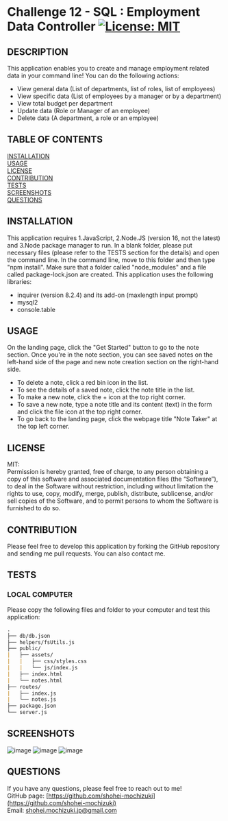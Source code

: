 # Challenge 12 - SQL : Employment Data Controller [![License: MIT](https://img.shields.io/badge/License-MIT-yellow.svg)](https://opensource.org/licenses/MIT)

## DESCRIPTION 
This application enables you to create and manage employment related data in your command line! You can do the following actions:
* View general data (List of departments, list of roles, list of employees)
* View specific data (List of employees by a manager or by a department)
* View total budget per department 
* Update data (Role or Manager of an employee)
* Delete data (A department, a role or an employee)

## TABLE OF CONTENTS
[INSTALLATION](#installation)<br>
[USAGE](#usage)<br>
[LICENSE](#license)<br>
[CONTRIBUTION](#contribution)<br>
[TESTS](#tests)<br>
[SCREENSHOTS](#screenshots)<br>
[QUESTIONS](#questions)

## INSTALLATION 
This application requires 1.JavaScript, 2.Node.JS (version 16, not the latest) and 3.Node package manager to run. In a blank folder, please put necessary files (please refer to the TESTS section for the details) and open the command line. In the command line, move to this folder and then type "npm install". Make sure that a folder called "node_modules" and a file called package-lock.json are created. This application uses the following libraries:
* inquirer (version 8.2.4) and its add-on (maxlength input prompt)
* mysql2
* console.table

## USAGE 
On the landing page, click the "Get Started" button to go to the note section. Once you're in the note section, you can see saved notes on the left-hand side of the page and new note creation section on the right-hand side.
* To delete a note, click a red bin icon in the list. 
* To see the details of a saved note, click the note title in the list. 
* To make a new note, click the + icon at the top right corner.
* To save a new note, type a note title and its content (text) in the form and click the file icon at the top right corner. 
* To go back to the landing page, click the webpage title "Note Taker" at the top left corner.

## LICENSE 
MIT:<br>
Permission is hereby granted, free of charge, to any person obtaining a copy of this
software and associated documentation files (the “Software”), to deal in the Software
without restriction, including without limitation the rights to use, copy, modify,
merge, publish, distribute, sublicense, and/or sell copies of the Software, and to 
permit persons to whom the Software is furnished to do so.

## CONTRIBUTION 
Please feel free to develop this application by forking the GitHub repository and sending me pull requests. You can also contact me.

## TESTS 
### LOCAL COMPUTER
Please copy the following files and folder to your computer and test this application:
```md
.
├── db/db.json
├── helpers/fsUtils.js
├── public/               
|   ├── assets/           
|   |   ├── css/styles.css
|   |   └── js/index.js     
|   ├── index.html         
|   └── notes.html        
├── routes/
|   ├── index.js
|   └── notes.js          
├── package.json
└── server.js  
``` 

## SCREENSHOTS
![image](https://user-images.githubusercontent.com/121307266/219237671-9f8bb3c5-ae24-471c-88ba-cba0db10c897.png)
![image](https://user-images.githubusercontent.com/121307266/219237784-bc10f76e-cc21-4120-8977-986de19b35d1.png)
![image](https://user-images.githubusercontent.com/121307266/219237884-62d6939e-df14-467e-acf4-a2ca46258afa.png)

## QUESTIONS 
If you have any questions, please feel free to reach out to me!<br>
GitHub page: [https://github.com/shohei-mochizuki](https://github.com/shohei-mochizuki)<br>
Email: [shohei.mochizuki.jp@gmail.com](mailto:shohei.mochizuki.jp@gmail.com)

